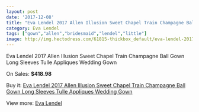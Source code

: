 ```yaml
---
layout: post
date: '2017-12-08'
title: "Eva Lendel 2017 Allen Illusion Sweet Chapel Train Champagne Ball Gown Long Sleeves Tulle Appliques Wedding Gown"
category: Eva Lendel
tags: ["gown","allen","bridesmaid","lendel","little"]
image: http://img.hectodress.com/61815-thickbox_default/eva-lendel-2017-allen-illusion-sweet-chapel-train-champagne-ball-gown-long-sleeves-tulle-appliques-wedding-gown.jpg
---
```

Eva Lendel 2017 Allen Illusion Sweet Chapel Train Champagne Ball Gown Long Sleeves Tulle Appliques Wedding Gown

On Sales: **$418.98**
<a href="https://www.hectodress.com/eva-lendel/19955-eva-lendel-2017-allen-illusion-sweet-chapel-train-champagne-ball-gown-long-sleeves-tulle-appliques-wedding-gown.html"><amp-img layout="responsive" width="600" height="600" src="//img.hectodress.com/61815-thickbox_default/eva-lendel-2017-allen-illusion-sweet-chapel-train-champagne-ball-gown-long-sleeves-tulle-appliques-wedding-gown.jpg" alt="Eva Lendel 2017 Allen Illusion Sweet Chapel Train Champagne Ball Gown Long Sleeves Tulle Appliques Wedding Gown 0" /></a>
<a href="https://www.hectodress.com/eva-lendel/19955-eva-lendel-2017-allen-illusion-sweet-chapel-train-champagne-ball-gown-long-sleeves-tulle-appliques-wedding-gown.html"><amp-img layout="responsive" width="600" height="600" src="//img.hectodress.com/61821-thickbox_default/eva-lendel-2017-allen-illusion-sweet-chapel-train-champagne-ball-gown-long-sleeves-tulle-appliques-wedding-gown.jpg" alt="Eva Lendel 2017 Allen Illusion Sweet Chapel Train Champagne Ball Gown Long Sleeves Tulle Appliques Wedding Gown 1" /></a>
<a href="https://www.hectodress.com/eva-lendel/19955-eva-lendel-2017-allen-illusion-sweet-chapel-train-champagne-ball-gown-long-sleeves-tulle-appliques-wedding-gown.html"><amp-img layout="responsive" width="600" height="600" src="//img.hectodress.com/61820-thickbox_default/eva-lendel-2017-allen-illusion-sweet-chapel-train-champagne-ball-gown-long-sleeves-tulle-appliques-wedding-gown.jpg" alt="Eva Lendel 2017 Allen Illusion Sweet Chapel Train Champagne Ball Gown Long Sleeves Tulle Appliques Wedding Gown 2" /></a>
<a href="https://www.hectodress.com/eva-lendel/19955-eva-lendel-2017-allen-illusion-sweet-chapel-train-champagne-ball-gown-long-sleeves-tulle-appliques-wedding-gown.html"><amp-img layout="responsive" width="600" height="600" src="//img.hectodress.com/61819-thickbox_default/eva-lendel-2017-allen-illusion-sweet-chapel-train-champagne-ball-gown-long-sleeves-tulle-appliques-wedding-gown.jpg" alt="Eva Lendel 2017 Allen Illusion Sweet Chapel Train Champagne Ball Gown Long Sleeves Tulle Appliques Wedding Gown 3" /></a>
<a href="https://www.hectodress.com/eva-lendel/19955-eva-lendel-2017-allen-illusion-sweet-chapel-train-champagne-ball-gown-long-sleeves-tulle-appliques-wedding-gown.html"><amp-img layout="responsive" width="600" height="600" src="//img.hectodress.com/61818-thickbox_default/eva-lendel-2017-allen-illusion-sweet-chapel-train-champagne-ball-gown-long-sleeves-tulle-appliques-wedding-gown.jpg" alt="Eva Lendel 2017 Allen Illusion Sweet Chapel Train Champagne Ball Gown Long Sleeves Tulle Appliques Wedding Gown 4" /></a>
<a href="https://www.hectodress.com/eva-lendel/19955-eva-lendel-2017-allen-illusion-sweet-chapel-train-champagne-ball-gown-long-sleeves-tulle-appliques-wedding-gown.html"><amp-img layout="responsive" width="600" height="600" src="//img.hectodress.com/61817-thickbox_default/eva-lendel-2017-allen-illusion-sweet-chapel-train-champagne-ball-gown-long-sleeves-tulle-appliques-wedding-gown.jpg" alt="Eva Lendel 2017 Allen Illusion Sweet Chapel Train Champagne Ball Gown Long Sleeves Tulle Appliques Wedding Gown 5" /></a>
<a href="https://www.hectodress.com/eva-lendel/19955-eva-lendel-2017-allen-illusion-sweet-chapel-train-champagne-ball-gown-long-sleeves-tulle-appliques-wedding-gown.html"><amp-img layout="responsive" width="600" height="600" src="//img.hectodress.com/61816-thickbox_default/eva-lendel-2017-allen-illusion-sweet-chapel-train-champagne-ball-gown-long-sleeves-tulle-appliques-wedding-gown.jpg" alt="Eva Lendel 2017 Allen Illusion Sweet Chapel Train Champagne Ball Gown Long Sleeves Tulle Appliques Wedding Gown 6" /></a>

Buy it: [Eva Lendel 2017 Allen Illusion Sweet Chapel Train Champagne Ball Gown Long Sleeves Tulle Appliques Wedding Gown](https://www.hectodress.com/eva-lendel/19955-eva-lendel-2017-allen-illusion-sweet-chapel-train-champagne-ball-gown-long-sleeves-tulle-appliques-wedding-gown.html "Eva Lendel 2017 Allen Illusion Sweet Chapel Train Champagne Ball Gown Long Sleeves Tulle Appliques Wedding Gown")

View more: [Eva Lendel](https://www.hectodress.com/374-eva-lendel "Eva Lendel")